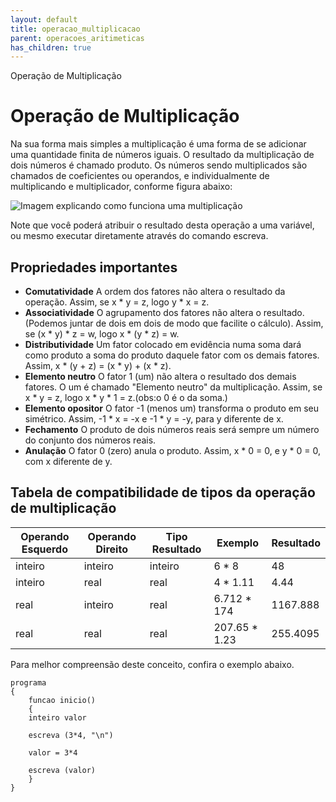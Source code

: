 ```yaml
---
layout: default
title: operacao_multiplicacao
parent: operacoes_aritimeticas
has_children: true
---
```



Operação de Multiplicação

Operação de Multiplicação
=========================

Na sua forma mais simples a multiplicação é uma forma de se adicionar uma quantidade finita de números iguais. O resultado da multiplicação de dois números é chamado produto. Os números sendo multiplicados são chamados de coeficientes ou operandos, e individualmente de multiplicando e multiplicador, conforme figura abaixo:

![Imagem explicando como funciona uma multiplicação](../../../../recursos/imagens/${tema}/operacao_de_multiplicacao.png)

Note que você poderá atribuir o resultado desta operação a uma variável, ou mesmo executar diretamente através do comando escreva.

Propriedades importantes
------------------------

* **Comutatividade**
 A ordem dos fatores não altera o resultado da operação. Assim, se x \* y = z, logo y \* x = z.
* **Associatividade**
 O agrupamento dos fatores não altera o resultado.(Podemos juntar de dois em dois de modo que facilite o cálculo). Assim, se (x \* y) \* z = w, logo x \* (y \* z) = w.
* **Distributividade**
 Um fator colocado em evidência numa soma dará como produto a soma do produto daquele fator com os demais fatores. Assim, x \* (y + z) = (x \* y) + (x \* z).
* **Elemento neutro**
 O fator 1 (um) não altera o resultado dos demais fatores. O um é chamado "Elemento neutro" da multiplicação. Assim, se x \* y = z, logo x \* y \* 1 = z.(obs:o 0 é o da soma.)
* **Elemento opositor**
 O fator -1 (menos um) transforma o produto em seu simétrico. Assim, -1 \* x = -x e -1 \* y = -y, para y diferente de x.
* **Fechamento**
 O produto de dois números reais será sempre um número do conjunto dos números reais.
* **Anulação**
 O fator 0 (zero) anula o produto. Assim, x \* 0 = 0, e y \* 0 = 0, com x diferente de y.

Tabela de compatibilidade de tipos da operação de multiplicação
---------------------------------------------------------------

| Operando Esquerdo | Operando Direito | Tipo Resultado | Exemplo | Resultado |
| --- | --- | --- | --- | --- |
| inteiro | inteiro | inteiro | 6 \* 8 | 48 |
| inteiro | real | real | 4 \* 1.11 | 4.44 |
| real | inteiro | real | 6.712 \* 174 | 1167.888 |
| real | real | real | 207.65 \* 1.23 | 255.4095 |

Para melhor compreensão deste conceito, confira o exemplo abaixo.

```
programa
{
    funcao inicio()
    {
	inteiro valor

	escreva (3*4, "\n")

	valor = 3*4

	escreva (valor)
    }
}

```

